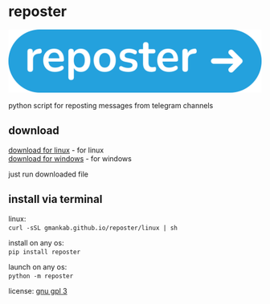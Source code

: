 # reposter

<img src="https://github.com/gmankab/reposter/raw/main/reposter/icons/wide.png">

python script for reposting messages from telegram channels

## download

[download for linux](https://github.com/gmankab/reposter/releases/download/reposter_launcher/reposter.sh) - for linux  
[download for windows](https://github.com/gmankab/reposter/releases/download/reposter_launcher/reposter.bat) - for windows

just run downloaded file

## install via terminal

linux:  
`curl -sSL gmankab.github.io/reposter/linux | sh`

install on any os:  
`pip install reposter`

launch on any os:  
`python -m reposter`

license: [gnu gpl 3](https://gnu.org/licenses/gpl-3.0.en.html)
